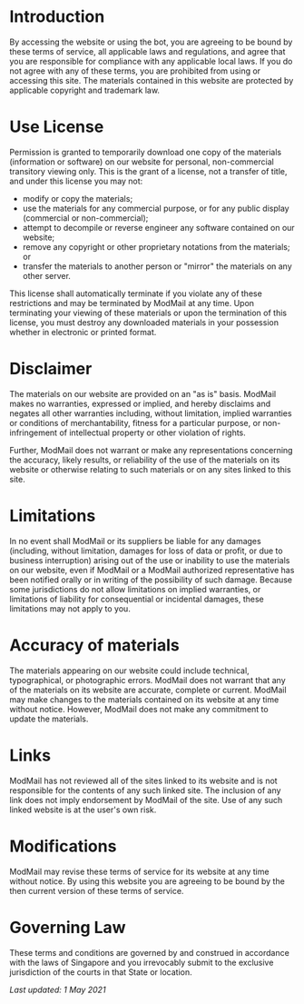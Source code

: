 # Introduction

By accessing the website or using the bot, you are agreeing to be bound by these terms of service,
all applicable laws and regulations, and agree that you are responsible for compliance with any
applicable local laws. If you do not agree with any of these terms, you are prohibited from using or
accessing this site. The materials contained in this website are protected by applicable copyright
and trademark law.

# Use License

Permission is granted to temporarily download one copy of the materials (information or software) on
our website for personal, non-commercial transitory viewing only. This is the grant of a license,
not a transfer of title, and under this license you may not:

- modify or copy the materials;
- use the materials for any commercial purpose, or for any public display (commercial or
  non-commercial);
- attempt to decompile or reverse engineer any software contained on our website;</li>
- remove any copyright or other proprietary notations from the materials; or</li>
- transfer the materials to another person or "mirror" the materials on any other server.

This license shall automatically terminate if you violate any of these restrictions and may be
terminated by ModMail at any time. Upon terminating your viewing of these materials or upon the
termination of this license, you must destroy any downloaded materials in your possession whether in
electronic or printed format.

# Disclaimer

The materials on our website are provided on an "as is" basis. ModMail makes no warranties,
expressed or implied, and hereby disclaims and negates all other warranties including, without
limitation, implied warranties or conditions of merchantability, fitness for a particular purpose,
or non-infringement of intellectual property or other violation of rights.

Further, ModMail does not warrant or make any representations concerning the accuracy, likely
results, or reliability of the use of the materials on its website or otherwise relating to such
materials or on any sites linked to this site.

# Limitations

In no event shall ModMail or its suppliers be liable for any damages (including, without limitation,
damages for loss of data or profit, or due to business interruption) arising out of the use or
inability to use the materials on our website, even if ModMail or a ModMail authorized
representative has been notified orally or in writing of the possibility of such damage. Because
some jurisdictions do not allow limitations on implied warranties, or limitations of liability for
consequential or incidental damages, these limitations may not apply to you.

# Accuracy of materials

The materials appearing on our website could include technical, typographical, or photographic
errors. ModMail does not warrant that any of the materials on its website are accurate, complete or
current. ModMail may make changes to the materials contained on its website at any time without
notice. However, ModMail does not make any commitment to update the materials.

# Links

ModMail has not reviewed all of the sites linked to its website and is not responsible for the
contents of any such linked site. The inclusion of any link does not imply endorsement by ModMail of
the site. Use of any such linked website is at the user's own risk.

# Modifications

ModMail may revise these terms of service for its website at any time without notice. By using this
website you are agreeing to be bound by the then current version of these terms of service.

# Governing Law

These terms and conditions are governed by and construed in accordance with the laws of Singapore
and you irrevocably submit to the exclusive jurisdiction of the courts in that State or location.

_Last updated: 1 May 2021_
